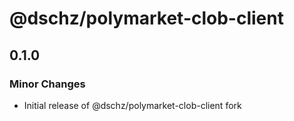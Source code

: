 # @dschz/polymarket-clob-client

## 0.1.0

### Minor Changes

- Initial release of @dschz/polymarket-clob-client fork
